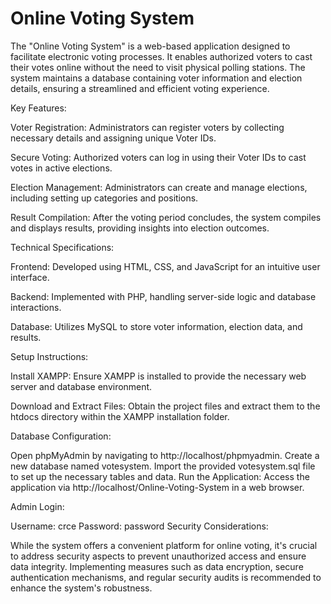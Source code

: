 # Online Voting System
The "Online Voting System" is a web-based application designed to facilitate electronic voting processes. It enables authorized voters to cast their votes online without the need to visit physical polling stations. The system maintains a database containing voter information and election details, ensuring a streamlined and efficient voting experience.

Key Features:

Voter Registration: Administrators can register voters by collecting necessary details and assigning unique Voter IDs.

Secure Voting: Authorized voters can log in using their Voter IDs to cast votes in active elections.

Election Management: Administrators can create and manage elections, including setting up categories and positions.

Result Compilation: After the voting period concludes, the system compiles and displays results, providing insights into election outcomes.

Technical Specifications:

Frontend: Developed using HTML, CSS, and JavaScript for an intuitive user interface.

Backend: Implemented with PHP, handling server-side logic and database interactions.

Database: Utilizes MySQL to store voter information, election data, and results.

Setup Instructions:

Install XAMPP: Ensure XAMPP is installed to provide the necessary web server and database environment.

Download and Extract Files: Obtain the project files and extract them to the htdocs directory within the XAMPP installation folder.

Database Configuration:

Open phpMyAdmin by navigating to http://localhost/phpmyadmin.
Create a new database named votesystem.
Import the provided votesystem.sql file to set up the necessary tables and data.
Run the Application: Access the application via http://localhost/Online-Voting-System in a web browser.

Admin Login:

Username: crce
Password: password
Security Considerations:

While the system offers a convenient platform for online voting, it's crucial to address security aspects to prevent unauthorized access and ensure data integrity. Implementing measures such as data encryption, secure authentication mechanisms, and regular security audits is recommended to enhance the system's robustness.